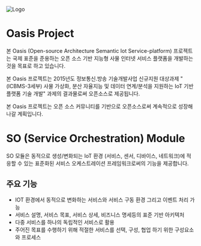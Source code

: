 
![Logo](logo_oasis_m.png)

# Oasis Project

본 Oasis (Open-source Architecture Semantic Iot Service-platform) 프로젝트는 국제 표준을 준용하는 오픈 소스 기반 지능형 사물 인터넷 서비스 플랫폼을 개발하는 것을 목표로 하고 있습니다.

본 Oasis 프로젝트는 2015년도 정보통신․방송 기술개발사업 신규지원 대상과제 "(ICBMS-3세부) 사물 가상화, 분산 자율지능 및 데이터 연계/분석을 지원하는 IoT 기반 플랫폼 기술 개발" 과제의 결과물로써 오픈소스로 제공됩니다.

본 Oasis 프로젝트는 오픈 소스 커뮤니티를 기반으로 오픈소스로써 계속적으로 성장해 나갈 계획입니다.

# SO (Service Orchestration) Module

SO 모듈은 동적으로 생성/변화되는 IoT 환경 (서비스, 센서, 디바이스, 네트워크)에 적응할 수 있는 표준화된 서비스 오케스트레이션 프레임워크로써의 기능을 제공합니다.

## 주요 기능

- IOT 환경에서 동적으로 변화하는 서비스와 서비스 구동 환경 그리고 이벤트 처리 가능
- 서비스 설명, 서비스 목표, 서비스 상세, 비즈니스 명세등의 표준 기반 아키텍처
- 다중 서비스를 하나의 독립적인 서비스로 활용
- 주어진 목표를 수행하기 위해 적절한 서비스를 선택, 구성, 협업 하기 위한 구성요소와 프로세스
